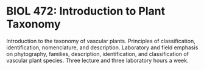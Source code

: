 # BIOL 472: Introduction to Plant Taxonomy

Introduction to the taxonomy of vascular plants. Principles of classification, identification, nomenclature, and description. Laboratory and field emphasis on phytography, families, description, identification, and classification of vascular plant species. Three lecture and three laboratory hours a week.